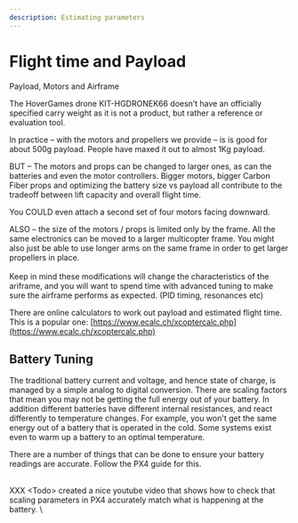 ```yaml
---
description: Estimating parameters
---
```


# Flight time and Payload

Payload, Motors and Airframe


The HoverGames drone KIT-HGDRONEK66 doesn’t have an officially specified carry weight as it is not a product, but rather a reference or evaluation tool.

In practice – with the motors and propellers we provide – is is good for about 500g payload. People have maxed it out to almost 1Kg payload.

BUT – The motors and props can be changed to larger ones, as can the batteries and even the motor controllers. Bigger motors, bigger Carbon Fiber props and optimizing the battery size vs payload all contribute to the tradeoff between lift capacity and overall flight time.

You COULD even attach a second set of four motors facing downward.

ALSO – the size of the motors / props is limited only by the frame. All the same electronics can be moved to a larger multicopter frame. You might also just be able to use longer arms on the same frame in order to get larger propellers in place.\
\
Keep in mind these modifications will change the characteristics of the ariframe, and you will want to spend time with advanced tuning to make sure the airframe performs as expected. (PID timing, resonances etc)

There are online calculators to work out payload and estimated flight time. This is a popular one:  [https://www.ecalc.ch/xcoptercalc.php](https://www.ecalc.ch/xcoptercalc.php)

## Battery Tuning

The traditional battery current and voltage, and hence state of charge, is managed by a simple analog to digital conversion. There are scaling factors that mean you may not be getting the full energy out of your battery. In addition different batteries have different internal resistances, and react differently to temperature changes. For example, you won't get the same energy out of a battery that is operated in the cold. Some systems exist even to warm up a battery to an optimal temperature.

There are a number of things that can be done to ensure your battery readings are accurate. Follow the PX4 guide for this.

\
XXX \<Todo> created a nice youtube video that shows how to check that scaling parameters in PX4 accurately match what is happening at the battery. \


&#x20;
